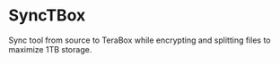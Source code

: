 # SyncTBox
Sync tool from source to TeraBox while encrypting and splitting files to maximize 1TB storage.
